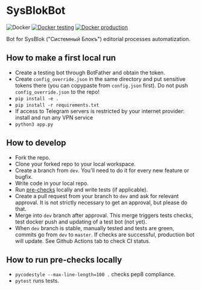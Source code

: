 # SysBlokBot
![Docker](https://github.com/sysblok/SysBlokBot/workflows/Docker/badge.svg)
[![Docker testing](https://github.com/sysblok/sysblokbot/actions/workflows/publish_dev.yml/badge.svg?branch=dev)](https://github.com/sysblok/sysblokbot/actions/workflows/publish_dev.yml)
[![Docker production](https://github.com/sysblok/sysblokbot/actions/workflows/publish_master.yml/badge.svg?branch=master)](https://github.com/sysblok/sysblokbot/actions/workflows/publish_master.yml)

Bot for SysBlok ("Системный Блокъ") editorial processes automatization.

## How to make a first local run
- Create a testing bot through BotFather and obtain the token.
- Create `config_override.json` in the same directory and put sensitive tokens there (you can copypaste from `config.json` first). Do not push `config_override.json` to the repo!
- `pip install -e .`
- `pip install -r requirements.txt`
- If access to Telegram servers is restricted by your internet provider: install and run any VPN service
- `python3 app.py`

## How to develop
- Fork the repo.
- Clone your forked repo to your local workspace.
- Create a branch from `dev`. You'll need to do it for every new feature or bugfix.
- Write code in your local repo.
- Run [pre-checks](#how-to-run-pre-checks-locally) locally and write tests (if applicable).
- Create a pull request from your branch to `dev` and ask for relevant approval. It is not strictly necessary to get an approval, but please do that.
- Merge into `dev` branch after approval. This merge triggers tests checks, test docker push and updating of a test bot (not yet).
- When `dev` branch is stable, manually tested and tests are green, commits go from `dev` to `master`. If checks are successful, production bot will update. See Github Actions tab to check CI status.

## How to run pre-checks locally
- `pycodestyle --max-line-length=100 .` checks pep8 compliance.
- `pytest` runs tests.
